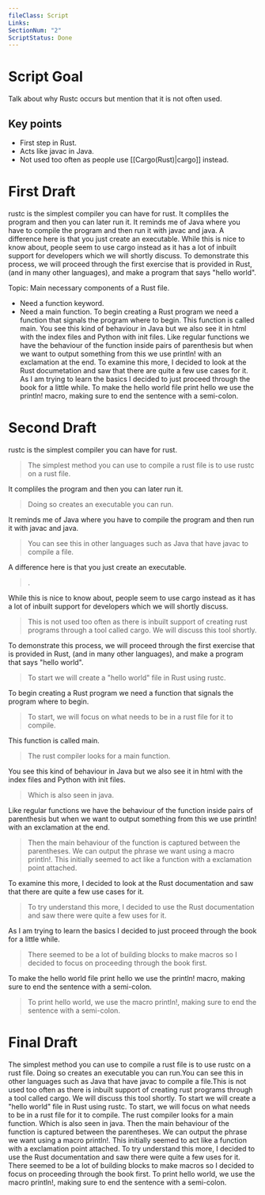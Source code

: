 ```yaml
---
fileClass: Script
Links: 
SectionNum: "2"
ScriptStatus: Done
---
```

# Script Goal

Talk about why Rustc occurs but mention that it is not often used.
## Key points
- First step in Rust.
- Acts like javac in Java.
- Not used too often as people use [[Cargo(Rust)|cargo]] instead.

# First Draft

rustc is the simplest compiler you can have for rust. It compliles the program and then you can later run it. It reminds me of Java where you have to compile the program and then run it with javac and java. A difference here is that you just create an executable. While this is nice to know about, people seem to use cargo instead as it has a lot of inbuilt support for developers which we will shortly discuss. To demonstrate this process, we will proceed through the first exercise that is provided in Rust, (and in many other languages), and make a program that says "hello world".


Topic: Main necessary components of a Rust file.
- Need a function keyword.
- Need a main function.
To begin creating a Rust program we need a function that signals the program where to begin. This function is called main. You see this kind of behaviour in Java but we also see it in html with the index files and Python with init files. Like regular functions we have the behaviour of the function inside pairs of parenthesis but when we want to output something from this we use println! with an exclamation at the end. To examine this more, I decided to look at the Rust documetation and saw that there are quite a few use cases for it. As I am trying to learn the basics I decided to just proceed through the book for a little while. To make the hello world file print hello we use the println! macro, making sure to end the sentence with a semi-colon.


# Second Draft


rustc is the simplest compiler you can have for rust.
> The simplest method you can use to compile a rust file is to use rustc on a rust file.

It compliles the program and then you can later run it.
> Doing so creates an executable you can run.

It reminds me of Java where you have to compile the program and then run it with javac and java.
> You can see this in other languages such as Java that have javac to compile a file.

A difference here is that you just create an executable.
> .

While this is nice to know about, people seem to use cargo instead as it has a lot of inbuilt support for developers which we will shortly discuss.
> This is not used too often as there is inbuilt support of creating rust programs through a tool called cargo. We will discuss this tool shortly.


To demonstrate this process, we will proceed through the first exercise that is provided in Rust, (and in many other languages), and make a program that says "hello world".
> To start we will create a "hello world" file in Rust using rustc.




To begin creating a Rust program we need a function that signals the program where to begin. 
> To start, we will focus on what needs to be in a rust file for it to compile. 

This function is called main. 
> The rust compiler looks for a main function. 

You see this kind of behaviour in Java but we also see it in html with the index files and Python with init files.
> Which is also seen in java.

Like regular functions we have the behaviour of the function inside pairs of parenthesis but when we want to output something from this we use println! with an exclamation at the end.
> Then the main behaviour of the function is captured between the parentheses. We can output the phrase we want using a macro println!. This initially seemed to act like a function with a exclamation point attached.

To examine this more, I decided to look at the Rust documentation and saw that there are quite a few use cases for it.
> To try understand this more, I decided to use the Rust documentation and saw there were quite a few uses for it.

As I am trying to learn the basics I decided to just proceed through the book for a little while.
> There seemed to be a lot of building blocks to make macros so I decided to focus on proceeding through the book first.


To make the hello world file print hello we use the println! macro, making sure to end the sentence with a semi-colon.

> To print hello world, we use the macro println!, making sure to end the sentence with a semi-colon.
# Final Draft
The simplest method you can use to compile a rust file is to use rustc on a rust file. Doing so creates an executable you can run.You can see this in other languages such as Java that have javac to compile a file.This is not used too often as there is inbuilt support of creating rust programs through a tool called cargo. We will discuss this tool shortly. To start we will create a "hello world" file in Rust using rustc.
To start, we will focus on what needs to be in a rust file for it to compile. The rust compiler looks for a main function. Which is also seen in java. Then the main behaviour of the function is captured between the parentheses. We can output the phrase we want using a macro println!. This initially seemed to act like a function with a exclamation point attached. To try understand this more, I decided to use the Rust documentation and saw there were quite a few uses for it. There seemed to be a lot of building blocks to make macros so I decided to focus on proceeding through the book first. To print hello world, we use the macro println!, making sure to end the sentence with a semi-colon.